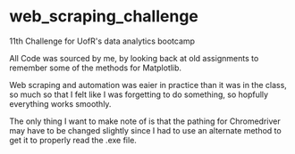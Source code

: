 # web_scraping_challenge
11th Challenge for UofR's data analytics bootcamp

All Code was sourced by me, by looking back at old assignments to remember some of the methods for Matplotlib.

Web scraping and automation was eaier in practice than it was in the class, so much so that I felt like I was forgetting to do something, so hopfully everything works smoothly.

The only thing I want to make note of is that the pathing for Chromedriver may have to be changed slightly since I had to use an alternate method to get it to properly read the .exe file. 
